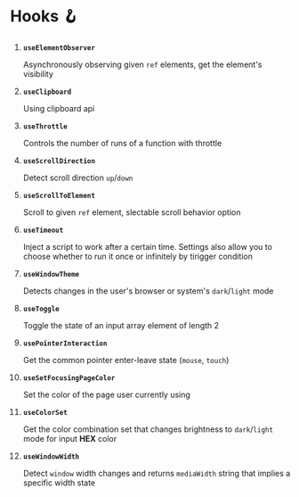 # Hooks 🪝

1. **`useElementObserver`**

    Asynchronously observing given `ref` elements, get the element's visibility

2. **`useClipboard`**

    Using clipboard api

3. **`useThrottle`**

    Controls the number of runs of a function with throttle

4. **`useScrollDirection`**

    Detect scroll direction `up`/`down`

5. **`useScrollToElement`**

    Scroll to given `ref` element, slectable scroll behavior option

6. **`useTimeout`**

    Inject a script to work after a certain time. Settings also allow you to choose whether to run it once or infinitely by tirigger condition

7. **`useWindowTheme`**

    Detects changes in the user's browser or system's `dark`/`light` mode

8. **`useToggle`**

    Toggle the state of an input array element of length 2

9. **`usePointerInteraction`**

    Get the common pointer enter-leave state (`mouse`, `touch`)

10. **`useSetFocusingPageColor`**

    Set the color of the page user currently using

11. **`useColorSet`**

    Get the color combination set that changes brightness to `dark`/`light` mode for input **HEX** color

12. **`useWindowWidth`**

    Detect `window` width changes and returns `mediaWidth` string that implies a specific width state
